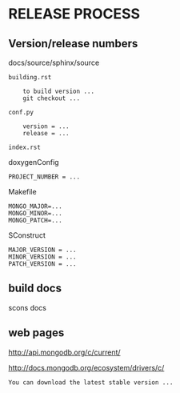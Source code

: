 # RELEASE PROCESS

Version/release numbers
-----------------------

docs/source/sphinx/source

    building.rst

        to build version ...
        git checkout ...

    conf.py

        version = ...
        release = ...

    index.rst

doxygenConfig

    PROJECT_NUMBER = ...

Makefile

    MONGO_MAJOR=...
    MONGO_MINOR=...
    MONGO_PATCH=...

SConstruct

    MAJOR_VERSION = ...
    MINOR_VERSION = ...
    PATCH_VERSION = ...

build docs
----------

scons docs

web pages
---------

http://api.mongodb.org/c/current/



http://docs.mongodb.org/ecosystem/drivers/c/

    You can download the latest stable version ...



